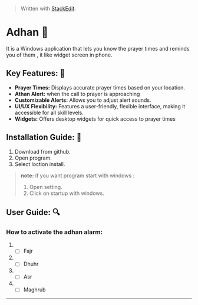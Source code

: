 


> Written with [StackEdit](https://stackedit.io/).


# Adhan  :mosque:
It is a Windows application that lets you know the prayer times and reminds you of them , it like widget screen in phone.


## Key Features: :key:
* **Prayer Times:**  Displays accurate prayer times based on your location.
* **Athan Alert:** when the call to prayer is approaching
* **Customizable Alerts:** Allows you to adjust alert sounds.
* **UI/UX Flexibility:** Features a user-friendly, flexible interface, making it accessible for all skill levels.
* **Widgets:** Offers desktop widgets for quick access to prayer times

## Installation Guide: :memo:
1. Download from github.
2. Open program.
3. Select loction install.

>**note:** if you want program start with windows :
> 1. Open setting.
> 2. Click on startup with windows.

## User Guide: :mag:

### How to activate the adhan alarm:
 1. - [ ] Fajr
 2. - [ ] Dhuhr
 3. - [ ] Asr
 4. - [ ] Maghrub

---
<!--stackedit_data:
eyJoaXN0b3J5IjpbLTc5OTk0ODY4OCwxNjAwOTQzMTY5LDEwNz
kyNDQzNjNdfQ==
-->